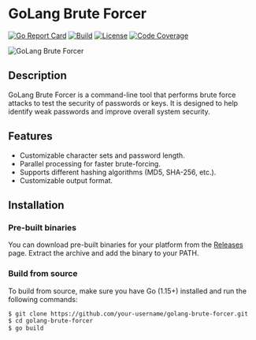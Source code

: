 # GoLang Brute Forcer

[![Go Report Card](https://goreportcard.com/badge/github.com/tomp332/golang-brute-forcer)](https://goreportcard.com/report/github.com/tomp332/brute-forcer)
[![Build](https://github.com/your-username/golang-brute-forcer/actions/workflows/build.yml/badge.svg)](https://github.com/tomp332/brute-forcer/actions/workflows/build.yml)
[![License](https://img.shields.io/github/license/your-username/golang-brute-forcer.svg)](https://github.com/tomp332/brute-forcer/blob/main/LICENSE)
[![Code Coverage](https://codecov.io/gh/your-username/golang-brute-forcer/branch/main/graph/badge.svg)](https://codecov.io/gh/tomp332/brute-forcer)

![GoLang Brute Forcer](banner.png)

## Description

GoLang Brute Forcer is a command-line tool that performs brute force attacks to test the security of passwords or keys.
It is designed to help identify weak passwords and improve overall system security.

## Features

- Customizable character sets and password length.
- Parallel processing for faster brute-forcing.
- Supports different hashing algorithms (MD5, SHA-256, etc.).
- Customizable output format.

## Installation

### Pre-built binaries

You can download pre-built binaries for your platform from
the [Releases](https://github.com/your-username/golang-brute-forcer/releases) page. Extract the archive and add the
binary to your PATH.

### Build from source

To build from source, make sure you have Go (1.15+) installed and run the following commands:

```bash
$ git clone https://github.com/your-username/golang-brute-forcer.git
$ cd golang-brute-forcer
$ go build
